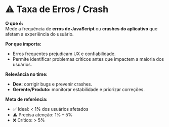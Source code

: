 # ⚠️ Taxa de Erros / Crash

**O que é:**  
Mede a frequência de **erros de JavaScript** ou **crashes do aplicativo** que afetam a experiência do usuário.

**Por que importa:**  
- Erros frequentes prejudicam UX e confiabilidade.  
- Permite identificar problemas críticos antes que impactem a maioria dos usuários.

**Relevância no time:**  
- **Dev:** corrigir bugs e prevenir crashes.  
- **Gerente/Produto:** monitorar estabilidade e priorizar correções.

**Meta de referência:**  
- ✅ Ideal: < 1% dos usuários afetados  
- ⚠️ Precisa atenção: 1% – 5%  
- ❌ Crítico: > 5%
